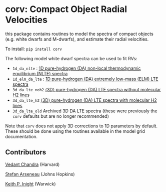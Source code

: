 # corv: Compact Object Radial Velocities

this package contains routines to model the spectra of compact objects (e.g. white dwarfs and M-dwarfs), and estimate their radial velocities. 

To install: ``pip install corv``

The following model white dwarf spectra can be used to fit RVs:
* `1d_da_nlte` : [1D pure-hydrogen (DA) non-local thermodynamic equilibrium (NLTE) spectra](https://warwick.ac.uk/fac/sci/physics/research/astro/people/tremblay/modelgrids/readme.txt)
* `1d_elm_da_lte` : [1D pure-hydrogen (DA) extremely low-mass (ELM) LTE spectra](https://warwick.ac.uk/fac/sci/physics/research/astro/people/tremblay/modelgrids/readme_elm.txt)
* `3d_da_lte_noh2` [⟨3D⟩ pure-hydrogen (DA) LTE spectra without molecular H2 lines](https://warwick.ac.uk/fac/sci/physics/research/astro/people/tremblay/modelgrids/readme_3d.txt)
* `3d_da_lte_h2` [⟨3D⟩ pure-hydrogen (DA) LTE spectra with molecular H2 lines](https://warwick.ac.uk/fac/sci/physics/research/astro/people/tremblay/modelgrids/readme_3d.txt)
* `3d_da_lte_old` Archived 3D DA LTE spectra (these were previously the `corv` defaults but are no longer recommended)

Note that `corv` does not apply 3D corrections to 1D parameters by default. These should be done using the routines available in the model grid documentation.

## Contributors

[Vedant Chandra](https://vedantchandra.com/) (Harvard)

[Stefan Arseneau](https://stefanarseneau.github.io) (Johns Hopkins)

[Keith P. Inight](https://warwick.ac.uk/fac/sci/physics/research/astro/people/keithinight/) (Warwick)
